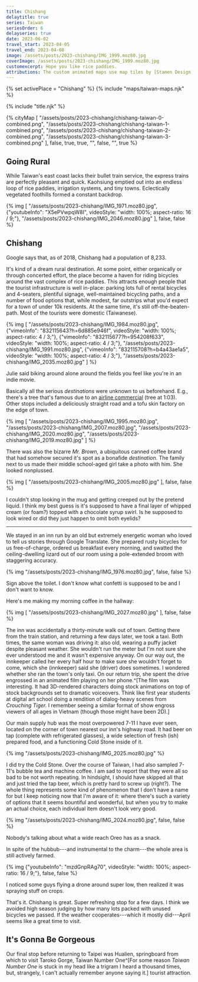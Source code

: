 ```yaml
---
title: Chishang
delaytitle: true
series: Taiwan
seriesOrder: 6
delayseries: true
date: 2023-06-02
travel_start: 2023-04-05
travel_end: 2023-04-08
image: /assets/posts/2023-chishang/IMG_1999.moz80.jpg
coverImage: /assets/posts/2023-chishang/IMG_1999.moz80.jpg
customexcerpt: Hope you like rice paddies.
attributions: The custom animated maps use map tiles by [Stamen Design](http://maps.stamen.com/) (CC BY 3.0). Country outline data from [DataHub](https://datahub.io/core/geo-countries) (PDDL), originally by [Natural Earth](https://www.naturalearthdata.com/) (public domain). Code to make the city maps is based off of [marceloprates/prettymaps](https://github.com/marceloprates/prettymaps/). Data for all maps &copy; OpenStreetMap contributors (ODbL).
---
```


<!-- Image graveyard:
assets/posts/2023-chishang/IMG_1982.moz80.jpg
-->

<!-- Videos:
- [x] chishang-bike [vm] [832115643?h=6d885e946f]
- [x] chishang-drone [yt] [mzdGnpRAg70]
- [x] chishang-field [vm] [832115677?h=954208f633]
- [x] chishang-train [yt] [X5ePVwpqW8I]
- [x] chishang-wheel [vm] [832115708?h=b4a43ae1a5]
-->

{% set activePlace = "Chishang" %}
{% include "maps/taiwan-maps.njk" %}

{% include "title.njk" %}

{% cityMap [
    "/assets/posts/2023-chishang/chishang-taiwan-0-combined.png",
    "/assets/posts/2023-chishang/chishang-taiwan-1-combined.png",
    "/assets/posts/2023-chishang/chishang-taiwan-2-combined.png",
    "/assets/posts/2023-chishang/chishang-taiwan-3-combined.png"
], false, true, true, "", false, "", true %}

## Going Rural

While Taiwan's east coast lacks their bullet train service, the express trains are perfectly pleasant and quick. Kaohsiung emptied out into an endless loop of rice paddies, irrigation systems, and tiny towns. Eclectically vegetated foothills formed a constant backdrop.

{% img [
    "/assets/posts/2023-chishang/IMG_1971.moz80.jpg",
    {"youtubeInfo": "X5ePVwpqW8I", videoStyle: "width: 100%; aspect-ratio: 16 / 9;"},
    "/assets/posts/2023-chishang/IMG_2046.moz80.jpg"
], false, false %}

## Chishang

Google says that, as of 2018, Chishang had a population of 8,233.

It's kind of a dream rural destination. At some point, either organically or through concerted effort, the place become a haven for riding bicycles around the vast complex of rice paddies. This attracts enough people that the tourist infrastructure is well in-place: parking lots full of rental bicycles and 4-seaters, plentiful signage, well-maintained bicycling paths, and a number of food options that, while modest, far outstrips what you'd expect for a town of under 10k residents. At the same time, it's still off-the-beaten-path. Most of the tourists were domestic (Taiwanese).

{% img [
    "/assets/posts/2023-chishang/IMG_1984.moz80.jpg",
    {"vimeoInfo": "832115643?h=6d885e946f", videoStyle: "width: 100%; aspect-ratio: 4 / 3;"},
    {"vimeoInfo": "832115677?h=954208f633", videoStyle: "width: 100%; aspect-ratio: 4 / 3;"},
    "/assets/posts/2023-chishang/IMG_1991.moz80.jpg",
    {"vimeoInfo": "832115708?h=b4a43ae1a5", videoStyle: "width: 100%; aspect-ratio: 4 / 3;"},
    "/assets/posts/2023-chishang/IMG_2035.moz80.jpg"
] %}

<p class="figcaption">Julie said biking around alone around the fields you feel like you're in an indie movie.</p>

Basically all the serious _destinations_ were unknown to us beforehand. E.g., there's a tree that's famous due to an [airline commercial](https://www.youtube.com/watch?v=0WwXG9HrWEM) (tree at 1:03). Other stops included a deliciously straight road and a tofu skin factory on the edge of town.

{% img [
    "/assets/posts/2023-chishang/IMG_1995.moz80.jpg",
    "/assets/posts/2023-chishang/IMG_2007.moz80.jpg",
    "/assets/posts/2023-chishang/IMG_2020.moz80.jpg",
    "/assets/posts/2023-chishang/IMG_2019.moz80.jpg"
] %}

There was also the bizarre _Mr. Brown,_ a ubiquitous canned coffee brand that had somehow secured it's spot as a bonafide _destination._ The family next to us made their middle school-aged girl take a photo with him. She looked nonplussed.

{% img [
    "/assets/posts/2023-chishang/IMG_2005.moz80.jpg"
], false, false %}

<p class="figcaption">I couldn't stop looking in the mug and getting creeped out by the pretend liquid. I think my best guess is it's supposed to have a final layer of whipped cream (or foam?) topped with a chocolate syrup swirl. Is he supposed to look wired or did they just happen to omit both eyelids?</p>

---

We stayed in an inn run by an old but extremely energetic woman who loved to tell us stories through Google Translate. She prepared rusty bicycles for us free-of-charge, ordered us breakfast every morning, and swatted the ceiling-dwelling lizard out of our room using a pole-extended broom with staggering accuracy.

{% img "/assets/posts/2023-chishang/IMG_1976.moz80.jpg", false, false %}

<p class="figcaption">Sign above the toilet. I don't know what confetti is supposed to be and I don't want to know.</p>

Here's me making my morning coffee in the hallway:

{% img [
    "/assets/posts/2023-chishang/IMG_2027.moz80.jpg"
], false, false %}

The inn was accidentally a thirty-minute walk out of town. Getting there from the train station, and returning a few days later, we took a taxi. Both times, the same woman was driving it: also old, wearing a puffy jacket despite pleasant weather. She wouldn't run the meter but I'm not sure she ever understood me and it wasn't expensive anyway. On our way out, the innkeeper called her every half hour to make sure she wouldn't forget to come, which she (innkeeper) said she (driver) does sometimes. I wondered whether she ran the town's only taxi. On our return trip, she spent the drive engrossed in an animated film playing on her phone.^[The film was interesting. It had 3D-rendered characters doing stock animations on top of stock backgrounds set to dramatic voiceovers. Think like first year students at digital art school doing a rendition of dialog-heavy scenes from _Crouching Tiger._ I remember seeing a similar format of show engross viewers of all ages in Vietnam (though those might have been 2D).]

Our main supply hub was the most overpowered 7-11 I have ever seen, located on the corner of town nearest our inn's highway road. It had beer on tap (complete with refrigerated glasses), a wide selection of fresh (ish) prepared food, and a functioning Cold Stone inside of it.

{% img "/assets/posts/2023-chishang/IMG_2025.moz80.jpg" %}

<p class="figcaption">I did try the Cold Stone. Over the course of Taiwan, I had also sampled 7-11's bubble tea and machine coffee. I am sad to report that they were all so bad to be not worth repeating. In hindsight, I should have skipped all that and just tried the tap beer, which is pretty hard to screw up (right?). The whole thing represents some kind of phenomenon that I don't have a name for but I keep noticing now that I'm aware of it: where there's such a variety of options that it seems bountiful and wonderful, but when you try to make an actual choice, each individual item doesn't look very good.</p>

{% img "/assets/posts/2023-chishang/IMG_2024.moz80.jpg", false, false %}

<p class="figcaption">Nobody's talking about what a wide reach Oreo has as a snack.</p>

In spite of the hubbub---and instrumental to the charm---the whole area is still actively farmed.

{% img {"youtubeInfo": "mzdGnpRAg70", videoStyle: "width: 100%; aspect-ratio: 16 / 9;"}, false, false %}

<p class="figcaption">I noticed some guys flying a drone around super low, then realized it was spraying stuff on crops.</p>

That's it. Chishang is great. Super refreshing stop for a few days. I think we avoided high season judging by how many lots packed with unused bicycles we passed. If the weather cooperates---which it mostly did---April seems like a great time to visit.

## It's Gonna Be Gorgeous

Our final stop before returning to Taipei was Hualien, springboard from which to visit Taroko Gorge, Taiwan Number One^[For some reason _Taiwan Number One_ is stuck in my head like a trigram I heard a thousand times, but, strangely, I can't actually remember anyone saying it.] tourist attraction.
